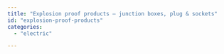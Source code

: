 ```yaml
---
title: "Explosion proof products – junction boxes, plug & sockets"
id: "explosion-proof-products"
categories:
  - "electric"

---
```

